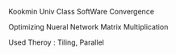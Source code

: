 Kookmin Univ Class SoftWare Convergence

Optimizing Nueral Network Matrix Multiplication

Used Theroy : Tiling, Parallel 
